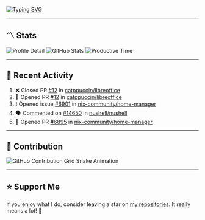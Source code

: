 [![Typing SVG](https://readme-typing-svg.demolab.com?font=&duration=2500&pause=100&center=true&vCenter=true&multiline=true&width=1000&height=60&lines=Hi+There!;Welcome+to+my+Github+profile+%F0%9F%91%8B)](https://git.io/typing-svg)

---

## 〽️ Stats

![Profile Detail](http://github-profile-summary-cards.vercel.app/api/cards/profile-details?username=phucleeuwu&theme=transparent)
![GitHub Stats](http://github-profile-summary-cards.vercel.app/api/cards/stats?username=phucleeuwu&theme=transparent)
![Productive Time](http://github-profile-summary-cards.vercel.app/api/cards/productive-time?username=phucleeuwu&theme=transparent&utcOffset=8)

---

## 📝 Recent Activity

<!--START_SECTION:activity-->
1. ❌ Closed PR [#12](https://github.com/catppuccin/libreoffice/pull/12) in [catppuccin/libreoffice](https://github.com/catppuccin/libreoffice)
2. 💪 Opened PR [#12](https://github.com/catppuccin/libreoffice/pull/12) in [catppuccin/libreoffice](https://github.com/catppuccin/libreoffice)
3. ❗ Opened issue [#6901](https://github.com/nix-community/home-manager/issues/6901) in [nix-community/home-manager](https://github.com/nix-community/home-manager)
4. 🗣 Commented on [#14650](https://github.com/nushell/nushell/issues/14650#issuecomment-2824130281) in [nushell/nushell](https://github.com/nushell/nushell)
5. 💪 Opened PR [#6895](https://github.com/nix-community/home-manager/pull/6895) in [nix-community/home-manager](https://github.com/nix-community/home-manager)
<!--END_SECTION:activity-->

<!--START_SECTION:waka-->
<!--END_SECTION:waka-->

---

## 🐍 Contribution

<picture>
  <source media="(prefers-color-scheme: dark)" srcset="https://raw.githubusercontent.com/phucleeuwu/phucleeuwu/output/github-contribution-grid-snake-dark.svg">
  <source media="(prefers-color-scheme: light)" srcset="https://raw.githubusercontent.com/phucleeuwu/phucleeuwu/output/github-contribution-grid-snake.svg">
  <img alt="GitHub Contribution Grid Snake Animation" src="https://raw.githubusercontent.com/phucleeuwu/phucleeuwu/output/github-contribution-grid-snake.svg">
</picture>

---

## ⭐ Support Me

If you enjoy what I do, consider leaving a star on [my repositories](https://github.com/phucleeuwu?tab=repositories&type=source). It really means a lot! 💙
